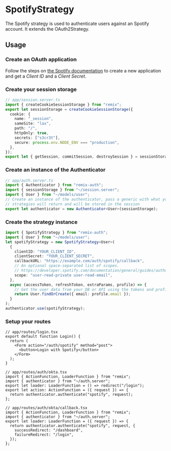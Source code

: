 # SpotifyStrategy

The Spotify strategy is used to authenticate users against an Spotify account. It extends the OAuth2Strategy.

## Usage

### Create an OAuth application

Follow the steps on [the Spotify documentation](https://developer.spotify.com/documentation/general/guides/authorization/app-settings/) to create a new application and get a _Client ID_ and a _Client Secret_.

### Create your session storage

```ts
// app/session.server.ts
import { createCookieSessionStorage } from "remix";
export let sessionStorage = createCookieSessionStorage({
  cookie: {
    name: "_session",
    sameSite: "lax",
    path: "/",
    httpOnly: true,
    secrets: ["s3cr3t"],
    secure: process.env.NODE_ENV === "production",
  },
});
export let { getSession, commitSession, destroySession } = sessionStorage;
```

### Create an instance of the Authenticator

```ts
// app/auth.server.ts
import { Authenticator } from "remix-auth";
import { sessionStorage } from "~/session.server";
import { User } from "~/models/user";
// Create an instance of the authenticator, pass a generic with what your
// strategies will return and will be stored in the session
export let authenticator = new Authenticator<User>(sessionStorage);
```

### Create the strategy instance

```ts
import { SpotifyStrategy } from "remix-auth";
import { User } from "~/models/user";
let spotifyStrategy = new SpotifyStrategy<User>(
  {
    clientID: "YOUR_CLIENT_ID",
    clientSecret: "YOUR_CLIENT_SECRET",
    callbackURL: "https://example.com/auth/spotify/callback",
    // An optional space-separated list of scopes.
    // https://developer.spotify.com/documentation/general/guides/authorization/scopes/
    scope: "user-read-private user-read-email",
  },
  async (accessToken, refreshToken, extraParams, profile) => {
    // Get the user data from your DB or API using the tokens and profile
    return User.findOrCreate({ email: profile.email });
  }
);
authenticator.use(spotifyStrategy);
```

### Setup your routes

```tsx
// app/routes/login.tsx
export default function Login() {
  return (
    <Form action="/auth/spotify" method="post">
      <button>Login with Spotify</button>
    </Form>
  );
}
```

```tsx
// app/routes/auth/okta.tsx
import { ActionFunction, LoaderFunction } from "remix";
import { authenticator } from "~/auth.server";
export let loader: LoaderFunction = () => redirect("/login");
export let action: ActionFunction = ({ request }) => {
  return authenticator.authenticate("spotify", request);
};
```

```tsx
// app/routes/auth/okta/callback.tsx
import { ActionFunction, LoaderFunction } from "remix";
import { authenticator } from "~/auth.server";
export let loader: LoaderFunction = ({ request }) => {
  return authenticator.authenticate("spotify", request, {
    successRedirect: "/dashboard",
    failureRedirect: "/login",
  });
};
```
